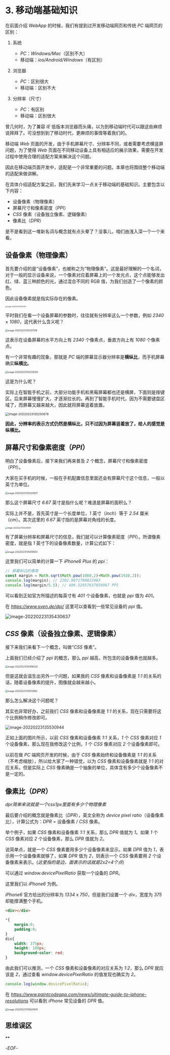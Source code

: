 # 3. 移动端基础知识

在前面介绍 *WebApp* 的时候，我们有提到过开发移动端网页和传统 *PC* 端网页的区别：

1. 系统
    - *PC*：*Windows/Mac*（区别不大）
    - 移动端：*ios/Android/Windows*（有区别）

2. 浏览器
    - *PC*：区别很大
    - 移动端：区别不大

3. 分辨率（尺寸）
    - *PC*：有区别
    - 移动端：区别很大

曾几何时，为了兼容 *IE* 低版本浏览器而头痛，以为到移动端时代可以跟这些麻烦说拜拜了。可没想到到了移动时代，更麻烦的事情等着我们的。

移动端 *Web* 页面的开发，由于手机屏幕尺寸、分辨率不同，或者需要考虑横竖屏问题，为了使得 *Web* 页面在不同移动设备上具有相适应的展示效果，需要在开发过程中使用合理的适配方案来解决这个问题。

因此在移动端页面开发中，适配是一个非常重要的问题。本章也将围绕整个移动端的适配来做讲解。

在具体介绍适配方案之前，我们先来学习一点关于移动端的基础知识。主要包含以下内容：

- 设备像素（物理像素）
- 屏幕尺寸和像素密度（*PPI*）
- *CSS* 像素（设备独立像素、逻辑像素）
- 像素比（*DPR*）

是不是看到这一堆新名词与概念就有点头晕了？没事儿，咱们由浅入深一个一个来看。

## 设备像素（物理像素）

首先要介绍的是“设备像素”，也被称之为“物理像素”。这是最好理解的一个名词，对于一般的显示设备来说，一个像素对应着屏幕上的一个发光点，这个点能够发出红、绿、蓝三种颜色的光，通过混合不同的 RGB 值，为我们创造了一个像素的颜色。

因此设备像素就是指实际存在的像素。

<img src="https://qwq9527.gitee.io/resource/imgs/2022-02-23-055132.png" alt="image-20220223135132119" style="zoom: 33%;" />

平时我们在看一个设备屏幕的参数时，往往就有分辨率这么一个参数，例如 *2340* × *1080*，这代表什么含义呢？

<img src="https://qwq9527.gitee.io/resource/imgs/2022-02-23-055207.png" alt="image-20220223135207018" style="zoom: 50%;" />

这表示在设备屏幕的水平方向上有 *2340* 个像素点，垂直方向上有 *1080* 个像素点。

有一个非常有趣的现象，那就是 *PC* 端的屏幕显示器分辨率是**横纵比**，而手机屏幕确实**纵横比**。

<img src="https://qwq9527.gitee.io/resource/imgs/2022-02-23-055233.png" alt="image-20220223135233028" style="zoom:50%;" />

这是为什么呢？

实际上在智能手机之前，大部分功能手机和黑莓屏幕都也还是横屏，下面则是按键区。后来屏幕慢慢扩大，才逐渐拉长的。再到了智能手机时代，因为不需要键盘区域了，而屏幕又越来越大，因此就将屏幕竖着放置。

<img src="https://qwq9527.gitee.io/resource/imgs/2022-02-23-055251.png" alt="image-20220223135250679" style="zoom:67%;" />

**因此，分辨率的表示方式仍然是横纵比，只不过因为屏幕竖着放了，给人的感觉是纵横比。**



## 屏幕尺寸和像素密度（*PPI*）

明白了设备像素后，接下来我们再来普及 *2* 个概念，屏幕尺寸和像素密度（*PPI*）。

大家在买手机的时候，一般在手机配置信息里面还会有屏幕尺寸这个信息，一般以英寸为单位。

<img src="https://qwq9527.gitee.io/resource/imgs/2022-02-23-055321.png" alt="image-20220223135320937" style="zoom:50%;" />

那么这个屏幕尺寸 *6.67* 英寸是指什么呢？难道是屏幕的面积么？

实际上并不是，首先英寸是一个长度单位，*1* 英寸（*inch*）等于 *2.54* 厘米（*cm*）。其次这里的 *6.67* 英寸指的是屏幕对角线的长度。

<img src="https://qwq9527.gitee.io/resource/imgs/2022-02-23-055339.png" alt="image-20220223135338581" style="zoom: 40%;" />

有了屏幕分辨率和屏幕尺寸的信息，我们就可以计算像素密度（*PPI*）。所谓像素密度，就是指 *1* 英寸下的设备像素数量，计算公式如下：

<img src="https://qwq9527.gitee.io/resource/imgs/2022-02-23-055411.png" alt="image-20220223135410933" style="zoom:50%;" />

这里我们可以简单的计算一下 *iPhone6 Plus* 的 *ppi*：

```js
// 屏幕斜边的像素
const margin = Math.sqrt(Math.pow(1080,2)+Math.pow(1920,2));
console.log(margin); // 2202.9071700822983
console.log(margin/5.5); // 400.52857637859967 PPI
```

可以看到正如官方所描述的每英寸有 *401* 个设备像素，也就是 *ppi* 值为 *401*。

在 *https://www.sven.de/dpi/* 这里可以查看到一些常见设备的 *ppi* 值。

![image-20220223135430637](https://qwq9527.gitee.io/resource/imgs/2022-02-23-055430.png)



## *CSS* 像素（设备独立像素、逻辑像素）

接下来我们来看下一个概念，叫做“*CSS* 像素”。

上面我们已经介绍了 *ppi* 的概念，那么 *ppi* 越高，所包含的设备像素也就越多。

<img src="https://qwq9527.gitee.io/resource/imgs/2022-02-23-055456.png" alt="image-20220223135456332" style="zoom:50%;" />

但是这就会滋生出另外一个问题，如果我的 *CSS* 像素和设备像素是 *1:1* 的关系的话，随着设备像素的提升，图像就会越来越小。

<img src="https://qwq9527.gitee.io/resource/imgs/2022-02-23-055513.png" alt="image-20220223135513062" style="zoom:50%;" />

那么怎么解决这个问题呢？

其实也非常好办，之前我们 *CSS* 像素和设备像素是 *1:1* 的关系，现在只需要将这个比例稍作修改即可。

<img src="https://qwq9527.gitee.io/resource/imgs/2022-02-23-055531.png" alt="image-20220223135530944" style="zoom: 90%;" />

正如上面的图片所示，以前 *CSS* 像素和设备像素 *1:1* 关系，*1* 个 *CSS* 像素对应 *1* 个设备像素，那么现在我修改这个比例，*1* 个 *CSS* 像素对应 *2* 个设备像素即可。

以前在做 *PC* 端网页开发的时候，由于 *CSS* 像素始终和设备像素是 *1:1* 的关系（不考虑缩放），所以给大家了一种错觉，以为 *CSS* 像素和设备像素就是 *1:1* 的对应关系，但是实际上 *CSS* 像素确是一个抽象的单位，具体含有多少个设备像素不是一定的。

## 像素比（*DPR*）

*dpr简单来说就是一个css1px里面有多少个物理像素*

最后要介绍的概念就是像素比（*DPR*），英文全称为 *device pixel ratio*（设备像素比），计算公式为：*DPR* = 设备像素 / *CSS* 像素。

举个例子，如果 *CSS* 像素和设备像素 *1:1* 关系，那么 *DPR* 值就为 *1*。如果 *1* 个 *CSS* 像素对应 *2* 个设备像素，那么 *DPR* 值就为 *2*。

说简单点，就是一个 *CSS* 像素要用多少个设备像素来显示。如果 *DPR* 值为 *1*，表示用一个设备像素就够了，如果 *DPR* 值为 *2*，则表示一个 *CSS* 像素要用 *2* 个设备像素来表示。(*这里指的是边，面表示的话就是2x2=4个点*)

可以通过 *window.devicePixelRatio* 获取一个设备的 *DPR*。

这里我们以 *iPhone6* 为例。

*iPhone6* 官方给出的分辨率为 *1334* x *750*，但是我们设置一个 *div*，宽度为 *375* 却能撑满整个手机。

```html
<div></div>
```

```css
*{
    margin:0;
    padding:0;
}
div{
    width: 375px;
    height: 100px;
    background-color: red;
}
```

由此我们可以推测，一个 *CSS* 像素和设备像素的对应关系为 *1:2*，那么 *DPR* 就应该是 *2*，通过查看 *window.devicePixelRatio* 的值发现也确实为 *2*。

```js
console.log(window.devicePixelRatio);
```

在 *https://www.paintcodeapp.com/news/ultimate-guide-to-iphone-resolutions* 可以看到 *iPhone* 常见设备的 *DPR* 值。

<img src="https://qwq9527.gitee.io/resource/imgs/2022-02-23-055621.png" alt="image-20220223135620835" style="zoom:50%;" />

## 思维误区

**

-*EOF*-



